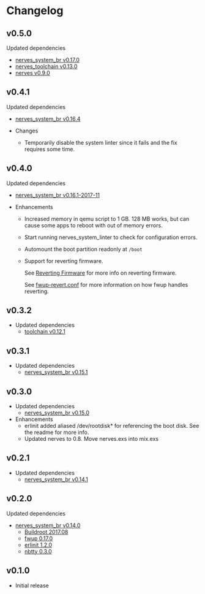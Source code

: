 # Changelog

## v0.5.0

  Updated dependencies
  * [nerves_system_br v0.17.0](https://github.com/nerves-project/nerves_system_br/releases/tag/v0.17.0)
  * [nerves_toolchain v0.13.0](https://github.com/nerves-project/toolchains/releases/tag/v0.13.0)
  * [nerves v0.9.0](https://github.com/nerves-project/nerves/releases/tag/v0.9.0)

## v0.4.1

  Updated dependencies
  * [nerves_system_br v0.16.4](https://github.com/nerves-project/nerves_system_br/releases/tag/v0.16.4)

  * Changes
    * Temporarily disable the system linter since it fails and the fix requires
      some time.

## v0.4.0

  Updated dependencies
  * [nerves_system_br v0.16.1-2017-11](https://github.com/nerves-project/nerves_system_br/releases/tag/v0.16.1-2017-11)

  * Enhancements
    * Increased memory in qemu script to 1 GB. 128 MB works, but can cause some apps to
      reboot with out of memory errors.
    * Start running nerves_system_linter to check for configuration errors.
    * Automount the boot partition readonly at `/boot`
    * Support for reverting firmware.

      See [Reverting Firmware](https://hexdocs.pm/nerves_runtime/readme.html#reverting-firmware) for more info on reverting firmware.

      See [fwup-revert.conf](https://github.com/nerves-project/nerves_system_rpi/blob/master/fwup-revert.conf) for more information on how fwup handles reverting.

## v0.3.2

  * Updated dependencies
    * [toolchain v0.12.1](https://github.com/nerves-project/toolchains/releases/tag/v0.12.1)

## v0.3.1

  * Updated dependencies
    * [nerves_system_br v0.15.1](https://github.com/nerves-project/nerves_system_br/releases/tag/v0.15.1)

## v0.3.0

  * Updated dependencies
    * [nerves_system_br v0.15.0](https://github.com/nerves-project/nerves_system_br/releases/tag/v0.15.0)
  * Enhancements
    * erlinit added aliased /dev/rootdisk* for referencing the boot disk. See the readme for more info.
    * Updated nerves to 0.8. Move nerves.exs into mix.exs

## v0.2.1

  * Updated dependencies
    * [nerves_system_br v0.14.1](https://github.com/nerves-project/nerves_system_br/releases/tag/v0.14.1)

## v0.2.0

  Updated dependencies
  * [nerves_system_br v0.14.0](https://github.com/nerves-project/nerves_system_br/releases/tag/v0.14.0)
    * [Buildroot 2017.08](https://git.busybox.net/buildroot/plain/CHANGES?id=2017.08)
    * [fwup 0.17.0](https://github.com/fhunleth/fwup/releases/tag/v0.17.0)
    * [erlinit 1.2.0](https://github.com/nerves-project/erlinit/releases/tag/v1.2.0)
    * [nbtty 0.3.0](https://github.com/fhunleth/nbtty/releases/tag/v0.3.0)

## v0.1.0

  * Initial release

